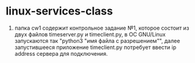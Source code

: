 # linux-services-class
 1. папка cw1 содержит контрольное задание №1, которое состоит из двух файлов timeserver.py и timeclient.py, в ОС GNU/Linux запускаются так "python3 "имя файла с разрешением"", далее запустившееся приложение timeclient.py потребует ввести ip address сервера для подключения.
